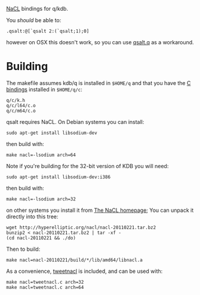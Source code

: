 [NaCL](http://nacl.cr.yp.to/) bindings for q/kdb.

You *should* be able to:

    .qsalt:@[`qsalt 2:(`qsalt;1);0]

however on OSX this doesn't work, so you can use [qsalt.q](qsalt.q) as a workaround.

# Building
The makefile assumes kdb/q is installed in `$HOME/q` and that you have
the [C bindings](http://kx.com/q/d/c.htm) installed in `$HOME/q/c`:

    q/c/k.h
    q/c/l64/c.o
    q/c/m64/c.o

qsalt requires NaCL. On Debian systems you can install:

    sudo apt-get install libsodium-dev

then build with:

    make nacl=-lsodium arch=64

Note if you're building for the 32-bit version of KDB you will need:

    sudo apt-get install libsodium-dev:i386

then build with:

    make nacl=-lsodium arch=32

on other systems you install it from [The NaCL homepage](http://nacl.cr.yp.to/install.html); You can unpack it directly into this tree:

    wget http://hyperelliptic.org/nacl/nacl-20110221.tar.bz2
    bunzip2 < nacl-20110221.tar.bz2 | tar -xf -
    (cd nacl-20110221 && ./do)

Then to build:

    make nacl=nacl-20110221/build/*/lib/amd64/libnacl.a

As a convenience, [tweetnacl](tweetnacl.c) is included, and can be used with:

    make nacl=tweetnacl.c arch=32
    make nacl=tweetnacl.c arch=64


